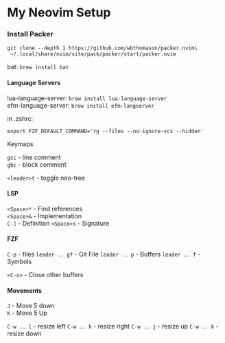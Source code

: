 # My Neovim Setup

### Install Packer

```
git clone --depth 1 https://github.com/wbthomason/packer.nvim\
 ~/.local/share/nvim/site/pack/packer/start/packer.nvim
```

bat: `brew install bat`

#### Language Servers

lua-language-server: `brew install lua-language-server`  
efm-language-server: `brew install efm-langserver`

in .zshrc:

`export FZF_DEFAULT_COMMAND='rg --files --no-ignore-vcs --hidden'`

Keymaps

`gcc` - line comment  
`gbc` - block comment

`<leader>t` - toggle neo-tree

#### LSP

`<Space>*` - Find references  
`<Space>&` - Implementation  
`C-]` - Definition
`<Space>s` - Signature

#### FZF

`C-p` - files
`leader .. gf` - Git File
`leader .. p` - Buffers
`leader .. f` - Symbols

`<C-o>` - Close other buffers

#### Movements

`J` - Move 5 down  
`K` - Move 5 Up

`C-w .. l` - resize left
`C-w .. h` - resize right
`C-w .. j` - resize up
`C-w .. k` - resize down
